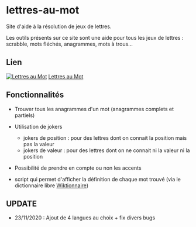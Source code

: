 # lettres-au-mot

Site d'aide à la résolution de jeux de lettres.

Les outils présents sur ce site sont une aide pour tous les jeux de lettres : scrabble, mots fléchés, anagrammes, mots à trous...

## Lien

[![Lettres au Mot](https://lettres-au-mot.fr/assets/img/favicon-letters/favicon-14x14.png)](https://lettres-au-mot.fr) [Lettres au Mot](https://lettres-au-mot.fr)

## Fonctionnalités

* Trouver tous les anagrammes d'un mot (anagrammes complets et partiels)

* Utilisation de jokers
  * jokers de position : pour des lettres dont on connait la position mais pas la valeur
  * jokers de valeur : pour des lettres dont on ne connait ni la valeur ni la position

* Possibilité de prendre en compte ou non les accents

* script qui permet d'afficher la définition de chaque mot trouvé (via le dictionnaire libre [Wiktionnaire](https://fr.wiktionary.org))

## UPDATE

* 23/11/2020 : Ajout de 4 langues au choix + fix divers bugs
